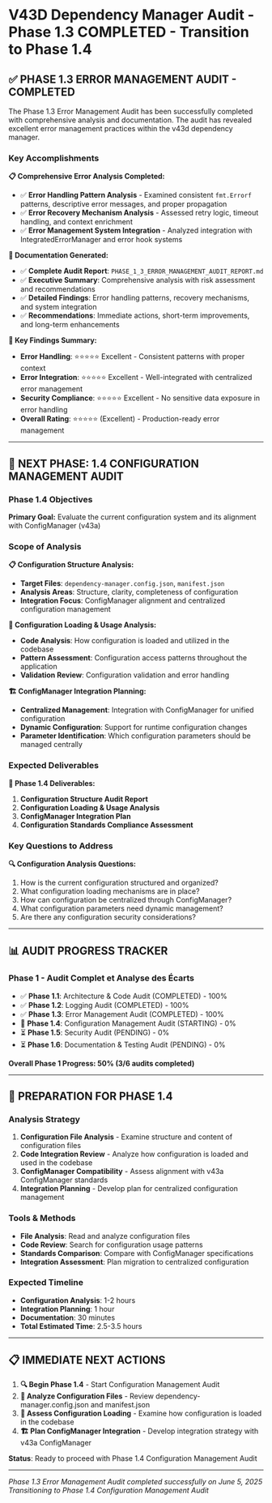# V43D Dependency Manager Audit - Phase 1.3 COMPLETED - Transition to Phase 1.4

## ✅ PHASE 1.3 ERROR MANAGEMENT AUDIT - COMPLETED

The Phase 1.3 Error Management Audit has been successfully completed with comprehensive analysis and documentation. The audit has revealed excellent error management practices within the v43d dependency manager.

### Key Accomplishments

**📋 Comprehensive Error Analysis Completed:**
- ✅ **Error Handling Pattern Analysis** - Examined consistent `fmt.Errorf` patterns, descriptive error messages, and proper propagation
- ✅ **Error Recovery Mechanism Analysis** - Assessed retry logic, timeout handling, and context enrichment
- ✅ **Error Management System Integration** - Analyzed integration with IntegratedErrorManager and error hook systems

**📄 Documentation Generated:**
- ✅ **Complete Audit Report**: `PHASE_1_3_ERROR_MANAGEMENT_AUDIT_REPORT.md`
- ✅ **Executive Summary**: Comprehensive analysis with risk assessment and recommendations
- ✅ **Detailed Findings**: Error handling patterns, recovery mechanisms, and system integration
- ✅ **Recommendations**: Immediate actions, short-term improvements, and long-term enhancements

**🎯 Key Findings Summary:**
- **Error Handling**: ⭐⭐⭐⭐⭐ Excellent - Consistent patterns with proper context
- **Error Integration**: ⭐⭐⭐⭐⭐ Excellent - Well-integrated with centralized error management
- **Security Compliance**: ⭐⭐⭐⭐⭐ Excellent - No sensitive data exposure in error handling
- **Overall Rating**: ⭐⭐⭐⭐⭐ (Excellent) - Production-ready error management

---

## 🎯 NEXT PHASE: 1.4 CONFIGURATION MANAGEMENT AUDIT

### Phase 1.4 Objectives
**Primary Goal:** Evaluate the current configuration system and its alignment with ConfigManager (v43a)

### Scope of Analysis

**📋 Configuration Structure Analysis:**
- **Target Files**: `dependency-manager.config.json`, `manifest.json`
- **Analysis Areas**: Structure, clarity, completeness of configuration
- **Integration Focus**: ConfigManager alignment and centralized configuration management

**🔄 Configuration Loading & Usage Analysis:**
- **Code Analysis**: How configuration is loaded and utilized in the codebase
- **Pattern Assessment**: Configuration access patterns throughout the application
- **Validation Review**: Configuration validation and error handling

**🏗️ ConfigManager Integration Planning:**
- **Centralized Management**: Integration with ConfigManager for unified configuration
- **Dynamic Configuration**: Support for runtime configuration changes
- **Parameter Identification**: Which configuration parameters should be managed centrally

### Expected Deliverables

**📄 Phase 1.4 Deliverables:**
1. **Configuration Structure Audit Report**
2. **Configuration Loading & Usage Analysis**
3. **ConfigManager Integration Plan**
4. **Configuration Standards Compliance Assessment**

### Key Questions to Address

**🔍 Configuration Analysis Questions:**
1. How is the current configuration structured and organized?
2. What configuration loading mechanisms are in place?
3. How can configuration be centralized through ConfigManager?
4. What configuration parameters need dynamic management?
5. Are there any configuration security considerations?

---

## 📊 AUDIT PROGRESS TRACKER

### Phase 1 - Audit Complet et Analyse des Écarts
- ✅ **Phase 1.1**: Architecture & Code Audit (COMPLETED) - 100%
- ✅ **Phase 1.2**: Logging Audit (COMPLETED) - 100%  
- ✅ **Phase 1.3**: Error Management Audit (COMPLETED) - 100%
- 🎯 **Phase 1.4**: Configuration Management Audit (STARTING) - 0%
- ⏳ **Phase 1.5**: Security Audit (PENDING) - 0%
- ⏳ **Phase 1.6**: Documentation & Testing Audit (PENDING) - 0%

**Overall Phase 1 Progress: 50% (3/6 audits completed)**

---

## 🚀 PREPARATION FOR PHASE 1.4

### Analysis Strategy
1. **Configuration File Analysis** - Examine structure and content of configuration files
2. **Code Integration Review** - Analyze how configuration is loaded and used in the codebase
3. **ConfigManager Compatibility** - Assess alignment with v43a ConfigManager standards
4. **Integration Planning** - Develop plan for centralized configuration management

### Tools & Methods
- **File Analysis**: Read and analyze configuration files
- **Code Review**: Search for configuration usage patterns
- **Standards Comparison**: Compare with ConfigManager specifications
- **Integration Assessment**: Plan migration to centralized configuration

### Expected Timeline
- **Configuration Analysis**: 1-2 hours
- **Integration Planning**: 1 hour  
- **Documentation**: 30 minutes
- **Total Estimated Time**: 2.5-3.5 hours

---

## 📋 IMMEDIATE NEXT ACTIONS

1. **🔍 Begin Phase 1.4** - Start Configuration Management Audit
2. **📄 Analyze Configuration Files** - Review dependency-manager.config.json and manifest.json
3. **🔧 Assess Configuration Loading** - Examine how configuration is loaded in the codebase
4. **🏗️ Plan ConfigManager Integration** - Develop integration strategy with v43a ConfigManager

**Status**: Ready to proceed with Phase 1.4 Configuration Management Audit

---

*Phase 1.3 Error Management Audit completed successfully on June 5, 2025*  
*Transitioning to Phase 1.4 Configuration Management Audit*
